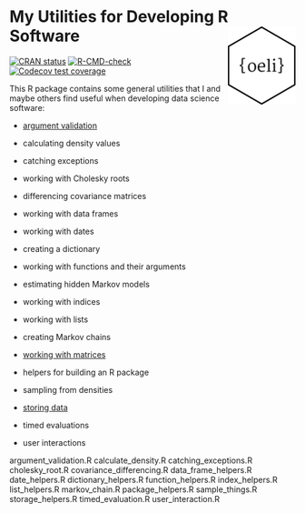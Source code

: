 # My Utilities for Developing R Software <a href="https://loelschlaeger.de/oeli/"><img src="man/figures/logo.png" align="right" height="138" /></a>

<!-- badges: start -->
[![CRAN status](https://www.r-pkg.org/badges/version/oeli)](https://CRAN.R-project.org/package=oeli)
[![R-CMD-check](https://github.com/loelschlaeger/oeli/actions/workflows/R-CMD-check.yaml/badge.svg)](https://github.com/loelschlaeger/oeli/actions/workflows/R-CMD-check.yaml)
[![Codecov test coverage](https://codecov.io/gh/loelschlaeger/oeli/branch/master/graph/badge.svg)](https://app.codecov.io/gh/loelschlaeger/oeli?branch=master)
<!-- badges: end -->

This R package contains some general utilities that I and maybe others find useful when developing data science software:

- [argument validation](https://loelschlaeger.de/oeli/articles/argument_validation.html)

- calculating density values

- catching exceptions

- working with Cholesky roots

- differencing covariance matrices

- working with data frames

- working with dates

- creating a dictionary

- working with functions and their arguments

- estimating hidden Markov models

- working with indices

- working with lists

- creating Markov chains

- [working with matrices](https://loelschlaeger.de/oeli/articles/matrix_helpers.html)

- helpers for building an R package

- sampling from densities

- [storing data](https://loelschlaeger.de/oeli/articles/storage_helpers.html)

- timed evaluations

- user interactions


argument_validation.R
calculate_density.R
catching_exceptions.R
cholesky_root.R
covariance_differencing.R
data_frame_helpers.R
date_helpers.R
dictionary_helpers.R
function_helpers.R
index_helpers.R
list_helpers.R
markov_chain.R
package_helpers.R
sample_things.R
storage_helpers.R
timed_evaluation.R
user_interaction.R

